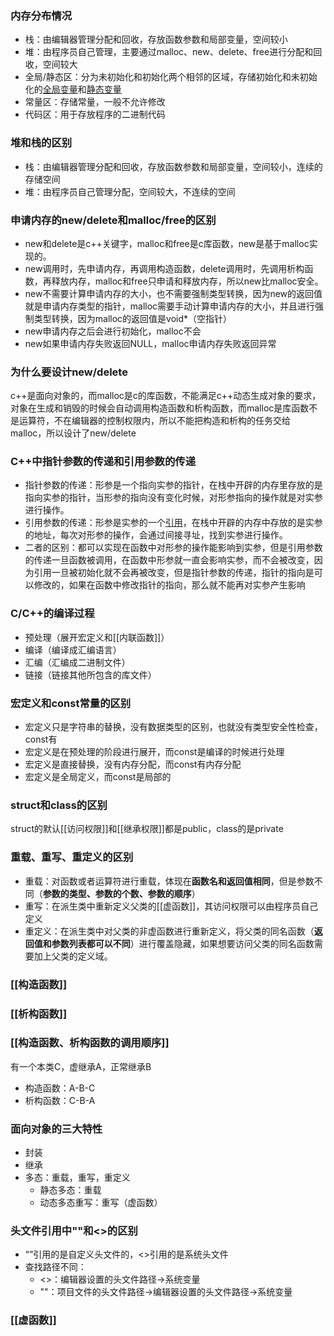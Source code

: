 ### 内存分布情况
- 栈：由编辑器管理分配和回收，存放函数参数和局部变量，空间较小
- 堆：由程序员自己管理，主要通过malloc、new、delete、free进行分配和回收，空间较大
- 全局/静态区：分为未初始化和初始化两个相邻的区域，存储初始化和未初始化的[全局变量](全局变量)和[静态变量](静态变量)
- 常量区：存储常量，一般不允许修改
- 代码区：用于存放程序的二进制代码

### 堆和栈的区别
- 栈：由编辑器管理分配和回收，存放函数参数和局部变量，空间较小，连续的存储空间
- 堆：由程序员自己管理分配，空间较大，不连续的空间

### 申请内存的new/delete和malloc/free的区别
- new和delete是c++关键字，malloc和free是c库函数，new是基于malloc实现的。
- new调用时，先申请内存，再调用构造函数，delete调用时，先调用析构函数，再释放内存，malloc和free只申请和释放内存，所以new比malloc安全。
- new不需要计算申请内存的大小，也不需要强制类型转换，因为new的返回值就是申请内存类型的指针，malloc需要手动计算申请内存的大小，并且进行强制类型转换，因为malloc的返回值是void*（空指针）
- new申请内存之后会进行初始化，malloc不会
- new如果申请内存失败返回NULL，malloc申请内存失败返回异常

### 为什么要设计new/delete
c++是面向对象的，而malloc是c的库函数，不能满足c++动态生成对象的要求，对象在生成和销毁的时候会自动调用构造函数和析构函数，而malloc是库函数不是运算符，不在编辑器的控制权限内，所以不能把构造和析构的任务交给malloc，所以设计了new/delete

### C++中指针参数的传递和引用参数的传递
- 指针参数的传递：形参是一个指向实参的指针，在栈中开辟的内存里存放的是指向实参的指针，当形参的指向没有变化时候，对形参指向的操作就是对实参进行操作。
- 引用参数的传递：形参是实参的一个[引用](指针和引用)，在栈中开辟的内存中存放的是实参的地址，每次对形参的操作，会通过间接寻址，找到实参进行操作。
- 二者的区别：都可以实现在函数中对形参的操作能影响到实参，但是引用参数的传递一旦函数被调用，在函数中形参就一直会影响实参，而不会被改变，因为引用一旦被初始化就不会再被改变，但是指针参数的传递，指针的指向是可以修改的，如果在函数中修改指针的指向，那么就不能再对实参产生影响

### C/C++的编译过程
- 预处理（展开宏定义和[[内联函数]]）
- 编译（编译成汇编语言）
- 汇编（汇编成二进制文件）
- 链接（链接其他所包含的库文件）

### 宏定义和const常量的区别
- 宏定义只是字符串的替换，没有数据类型的区别，也就没有类型安全性检查，const有
- 宏定义是在预处理的阶段进行展开，而const是编译的时候进行处理
- 宏定义是直接替换，没有内存分配，而const有内存分配
- 宏定义是全局定义，而const是局部的

### struct和class的区别
struct的默认[[访问权限]]和[[继承权限]]都是public，class的是private

### 重载、重写、重定义的区别
- 重载：对函数或者运算符进行重载，体现在**函数名和返回值相同**，但是参数不同（**参数的类型、参数的个数、参数的顺序**）
- 重写：在派生类中重新定义父类的[[虚函数]]，其访问权限可以由程序员自己定义
- 重定义：在派生类中对父类的非虚函数进行重新定义，将父类的同名函数（**返回值和参数列表都可以不同**）进行覆盖隐藏，如果想要访问父类的同名函数需要加上父类的定义域。

### [[构造函数]]

### [[析构函数]]

### [[构造函数、析构函数的调用顺序]]
有一个本类C，虚继承A，正常继承B
- 构造函数：A-B-C
- 析构函数：C-B-A

### 面向对象的三大特性
- 封装
- 继承
- 多态：重载，重写，重定义
	- 静态多态：重载
	- 动态多态重写：重写（虚函数）

### 头文件引用中""和<>的区别
- “”引用的是自定义头文件的，<>引用的是系统头文件
- 查找路径不同：
	- <>：编辑器设置的头文件路径->系统变量
	- ""：项目文件的头文件路径->编辑器设置的头文件路径->系统变量

### [[虚函数]]

